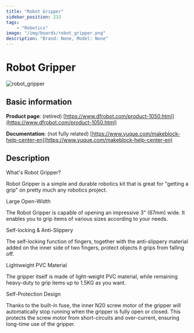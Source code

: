```yaml
---
title: "Robot Gripper"
sidebar_position: 232
tags:
    - "Robotics"
image: "/img/boards/robot_gripper.png"
description: "Brand: None, Model: None"
---
```

# Robot Gripper

![robot_gripper](/img/boards/robot_gripper.png)

## Basic information

**Product page**: \(retired\) [https://www.dfrobot.com/product-1050.html](https://www.dfrobot.com/product-1050.html)

**Documentation**: \(not fully related\) [https://www.yuque.com/makeblock-help-center-en](https://www.yuque.com/makeblock-help-center-en)

## Description

What's Robot Gripper?



Robot Gripper is a simple and durable robotics kit that is great for "getting a grip" on pretty much any robotics project\.



Large Open\-Width



The Robot Gripper is capable of opening an impressive 3" \(67mm\) wide\. It enables you to grip items of various sizes according to your needs\.

Self\-locking & Anti\-Slippery



The self\-locking function of fingers, together with the anti\-slippery material added on the inner side of two fingers, protect objects it grips from falling off\.



Lightweight PVC Material



The gripper itself is made of light\-weight PVC material, while remaining heavy\-duty to grip items up to 1\.5KG as you want\.

Self\-Protection Design



Thanks to the built\-in fuse, the inner N20 screw motor of the gripper will automatically stop running when the gripper is fully open or closed\. This protects the screw motor from short\-circuits and over\-current, ensuring long\-time use of the gripper\.

